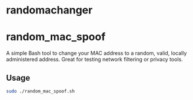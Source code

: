 # randomachanger
# random_mac_spoof

A simple Bash tool to change your MAC address to a random, valid, locally administered address. Great for testing network filtering or privacy tools.

## Usage

```bash
sudo ./random_mac_spoof.sh
